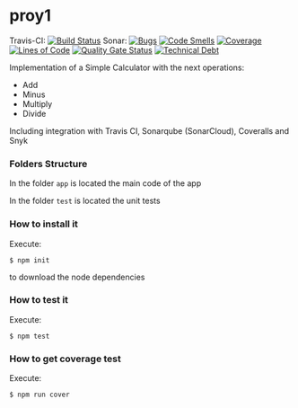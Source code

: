 # proy1

Travis-CI:  [![Build Status](https://travis-ci.org/dbotia/proy1.svg?branch=main)](https://travis-ci.org/dbotia/proy1)
Sonar: [![Bugs](https://sonarcloud.io/api/project_badges/measure?project=proy1&metric=bugs)](https://sonarcloud.io/dashboard?id=proy1)
 [![Code Smells](https://sonarcloud.io/api/project_badges/measure?project=proy1&metric=code_smells)](https://sonarcloud.io/dashboard?id=proy1)
 [![Coverage](https://sonarcloud.io/api/project_badges/measure?project=proy1&metric=coverage)](https://sonarcloud.io/dashboard?id=proy1)
 [![Lines of Code](https://sonarcloud.io/api/project_badges/measure?project=proy1&metric=ncloc)](https://sonarcloud.io/dashboard?id=proy1)
 [![Quality Gate Status](https://sonarcloud.io/api/project_badges/measure?project=proy1&metric=alert_status)](https://sonarcloud.io/dashboard?id=proy1)
 [![Technical Debt](https://sonarcloud.io/api/project_badges/measure?project=proy1&metric=sqale_index)](https://sonarcloud.io/dashboard?id=proy1)

Implementation of a Simple Calculator with the next operations:

* Add
* Minus
* Multiply
* Divide

Including integration with Travis CI, Sonarqube (SonarCloud), Coveralls and Snyk

### Folders Structure

In the folder `app` is located the main code of the app

In the folder `test` is located the unit tests

### How to install it

Execute:

```shell
$ npm init
```
to download the node dependencies

### How to test it

Execute:

```shell
$ npm test
```

### How to get coverage test

Execute:

```shell
$ npm run cover
```